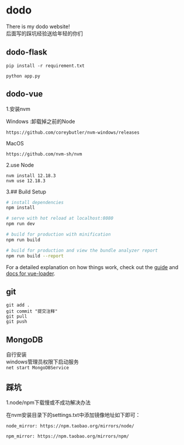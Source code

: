 # dodo

There is my dodo website!  
后面写的踩坑经验送给年轻的你们

## dodo-flask

`pip install -r requirement.txt`

`python app.py`

## dodo-vue

1.安装nvm

Windows :卸载掉之前的Node

`https://github.com/coreybutler/nvm-windows/releases`

MacOS

`https://github.com/nvm-sh/nvm`

2.use Node

`nvm install 12.18.3`  
`nvm use 12.18.3`  

3.## Build Setup

``` bash
# install dependencies
npm install

# serve with hot reload at localhost:8080
npm run dev

# build for production with minification
npm run build

# build for production and view the bundle analyzer report
npm run build --report
```

For a detailed explanation on how things work, check out the [guide](http://vuejs-templates.github.io/webpack/) and [docs for vue-loader](http://vuejs.github.io/vue-loader).

## git

`git add .`  
`git commit "提交注释"`  
`git pull`  
`git push`  

## MongoDB

自行安装  
windows管理员权限下启动服务  
`net start MongoDBService`

## 踩坑

1.node/npm下载慢或不成功解决办法

在nvm安装目录下的settings.txt中添加镜像地址如下即可：

`node_mirror: https://npm.taobao.org/mirrors/node/`

`npm_mirror: https://npm.taobao.org/mirrors/npm/`
